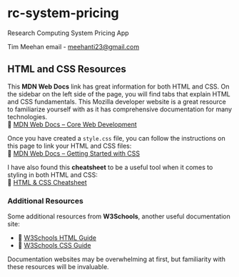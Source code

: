 # rc-system-pricing

Research Computing System Pricing App

Tim Meehan email - meehanti23@gmail.com

## HTML and CSS Resources

This **MDN Web Docs** link has great information for both HTML and CSS. On the sidebar on the left side of the page, you will find tabs that explain HTML and CSS fundamentals. This Mozilla developer website is a great resource to familiarize yourself with as it has comprehensive documentation for many technologies.  
🔗 [MDN Web Docs – Core Web Development](https://developer.mozilla.org/en-US/docs/Learn_web_development/Core/Structuring_content)

Once you have created a `style.css` file, you can follow the instructions on this page to link your HTML and CSS files:  
🔗 [MDN Web Docs – Getting Started with CSS](https://developer.mozilla.org/en-US/docs/Learn_web_development/Core/Styling_basics/Getting_started)

I have also found this **cheatsheet** to be a useful tool when it comes to styling in both HTML and CSS:  
🔗 [HTML & CSS Cheatsheet](https://htmlcheatsheet.com/)

### Additional Resources
Some additional resources from **W3Schools**, another useful documentation site:
- 🔗 [W3Schools HTML Guide](https://www.w3schools.com/html/default.asp)
- 🔗 [W3Schools CSS Guide](https://www.w3schools.com/css/)

Documentation websites may be overwhelming at first, but familiarity with these resources will be invaluable.
